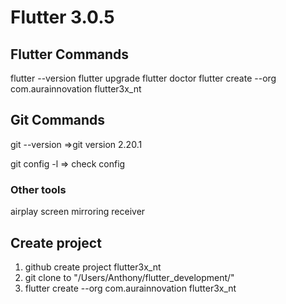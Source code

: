 # Flutter 3.0.5

## Flutter Commands

flutter --version
flutter upgrade
flutter doctor
flutter create --org com.aurainnovation flutter3x_nt

## Git Commands

git --version
=>git version 2.20.1

git config -l
=> check config

### Other tools

airplay screen mirroring receiver

## Create project

1. github create project flutter3x_nt
2. git clone to "/Users/Anthony/flutter_development/"
3. flutter create --org com.aurainnovation flutter3x_nt
